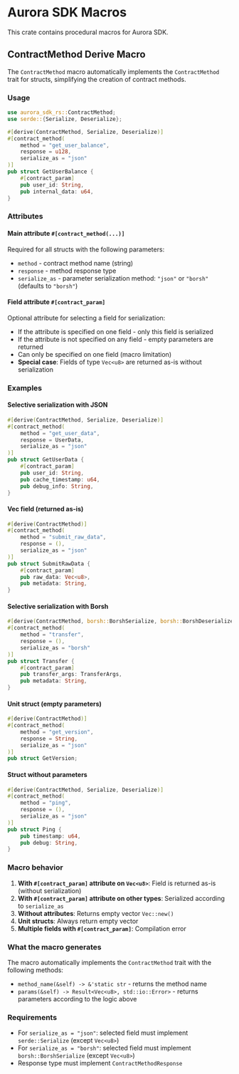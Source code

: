 # Aurora SDK Macros

This crate contains procedural macros for Aurora SDK.

## ContractMethod Derive Macro

The `ContractMethod` macro automatically implements the `ContractMethod` trait
for structs, simplifying the creation of contract methods.

### Usage

```rust
use aurora_sdk_rs::ContractMethod;
use serde::{Serialize, Deserialize};

#[derive(ContractMethod, Serialize, Deserialize)]
#[contract_method(
    method = "get_user_balance", 
    response = u128, 
    serialize_as = "json"
)]
pub struct GetUserBalance {
    #[contract_param]
    pub user_id: String,
    pub internal_data: u64,
}
```

### Attributes

#### Main attribute `#[contract_method(...)]`

Required for all structs with the following parameters:

- `method` - contract method name (string)
- `response` - method response type
- `serialize_as` - parameter serialization method: `"json"` or `"borsh"`
  (defaults to `"borsh"`)

#### Field attribute `#[contract_param]`

Optional attribute for selecting a field for serialization:

- If the attribute is specified on one field - only this field is serialized
- If the attribute is not specified on any field - empty parameters are returned
- Can only be specified on one field (macro limitation)
- **Special case**: Fields of type `Vec<u8>` are returned as-is without
  serialization

### Examples

#### Selective serialization with JSON

```rust
#[derive(ContractMethod, Serialize, Deserialize)]
#[contract_method(
    method = "get_user_data", 
    response = UserData, 
    serialize_as = "json"
)]
pub struct GetUserData {
    #[contract_param]
    pub user_id: String,
    pub cache_timestamp: u64,
    pub debug_info: String,
}
```

#### Vec<u8> field (returned as-is)

```rust
#[derive(ContractMethod)]
#[contract_method(
    method = "submit_raw_data", 
    response = (), 
    serialize_as = "json"
)]
pub struct SubmitRawData {
    #[contract_param]
    pub raw_data: Vec<u8>,
    pub metadata: String,
}
```

#### Selective serialization with Borsh

```rust
#[derive(ContractMethod, borsh::BorshSerialize, borsh::BorshDeserialize)]
#[contract_method(
    method = "transfer", 
    response = (), 
    serialize_as = "borsh"
)]
pub struct Transfer {
    #[contract_param]
    pub transfer_args: TransferArgs,
    pub metadata: String,
}
```

#### Unit struct (empty parameters)

```rust
#[derive(ContractMethod)]
#[contract_method(
    method = "get_version", 
    response = String, 
    serialize_as = "json"
)]
pub struct GetVersion;
```

#### Struct without parameters

```rust
#[derive(ContractMethod, Serialize, Deserialize)]
#[contract_method(
    method = "ping", 
    response = (), 
    serialize_as = "json"
)]
pub struct Ping {
    pub timestamp: u64,
    pub debug: String,
}
```

### Macro behavior

1. **With `#[contract_param]` attribute on `Vec<u8>`**: Field is returned as-is
   (without serialization)
2. **With `#[contract_param]` attribute on other types**: Serialized according
   to `serialize_as`
3. **Without attributes**: Returns empty vector `Vec::new()`
4. **Unit structs**: Always return empty vector
5. **Multiple fields with `#[contract_param]`**: Compilation error

### What the macro generates

The macro automatically implements the `ContractMethod` trait with the following
methods:

- `method_name(&self) -> &'static str` - returns the method name
- `params(&self) -> Result<Vec<u8>, std::io::Error>` - returns parameters
  according to the logic above

### Requirements

- For `serialize_as = "json"`: selected field must implement `serde::Serialize`
  (except `Vec<u8>`)
- For `serialize_as = "borsh"`: selected field must implement
  `borsh::BorshSerialize` (except `Vec<u8>`)
- Response type must implement `ContractMethodResponse`
